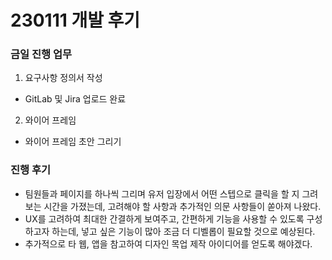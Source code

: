 # 230111 개발 후기

### 금일 진행 업무

1. 요구사항 정의서 작성
 - GitLab 및 Jira 업로드 완료

2. 와이어 프레임 
 - 와이어 프레임 초안 그리기


### 진행 후기

- 팀원들과 페이지를 하나씩 그리며 유저 입장에서 어떤 스텝으로 클릭을 할 지 그려보는 시간을 가졌는데, 고려해야 할 사항과 추가적인 의문 사항들이 쏟아져 나왔다.
- UX를 고려하여 최대한 간결하게 보여주고, 간편하게 기능을 사용할 수 있도록 구성하고자 하는데, 넣고 싶은 기능이 많아 조금 더 디벨롭이 필요할 것으로 예상된다.
- 추가적으로 타 웹, 앱을 참고하여 디자인 목업 제작 아이디어를 얻도록 해야겠다.

